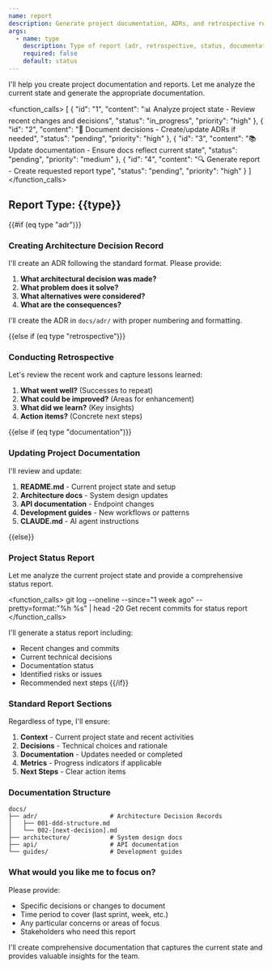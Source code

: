 ```yaml
---
name: report
description: Generate project documentation, ADRs, and retrospective reports
args:
  - name: type
    description: Type of report (adr, retrospective, status, documentation)
    required: false
    default: status
---
```


I'll help you create project documentation and reports. Let me analyze the current state and generate the appropriate documentation.

<function_calls>
<invoke name="TodoWrite">
<parameter name="todos">[
  {
    "id": "1",
    "content": "📊 Analyze project state - Review recent changes and decisions",
    "status": "in_progress",
    "priority": "high"
  },
  {
    "id": "2",
    "content": "📝 Document decisions - Create/update ADRs if needed",
    "status": "pending",
    "priority": "high"
  },
  {
    "id": "3",
    "content": "📚 Update documentation - Ensure docs reflect current state",
    "status": "pending",
    "priority": "medium"
  },
  {
    "id": "4",
    "content": "🔍 Generate report - Create requested report type",
    "status": "pending",
    "priority": "high"
  }
]</parameter>
</invoke>
</function_calls>

## Report Type: {{type}}

{{#if (eq type "adr")}}
### Creating Architecture Decision Record

I'll create an ADR following the standard format. Please provide:

1. **What architectural decision was made?**
2. **What problem does it solve?**
3. **What alternatives were considered?**
4. **What are the consequences?**

I'll create the ADR in `docs/adr/` with proper numbering and formatting.

{{else if (eq type "retrospective")}}
### Conducting Retrospective

Let's review the recent work and capture lessons learned:

1. **What went well?** (Successes to repeat)
2. **What could be improved?** (Areas for enhancement)
3. **What did we learn?** (Key insights)
4. **Action items?** (Concrete next steps)

{{else if (eq type "documentation")}}
### Updating Project Documentation

I'll review and update:

1. **README.md** - Current project state and setup
2. **Architecture docs** - System design updates
3. **API documentation** - Endpoint changes
4. **Development guides** - New workflows or patterns
5. **CLAUDE.md** - AI agent instructions

{{else}}
### Project Status Report

Let me analyze the current project state and provide a comprehensive status report.

<function_calls>
<invoke name="Bash">
<parameter name="command">git log --oneline --since="1 week ago" --pretty=format:"%h %s" | head -20</parameter>
<parameter name="description">Get recent commits for status report</parameter>
</invoke>
</function_calls>

I'll generate a status report including:
- Recent changes and commits
- Current technical decisions
- Documentation status
- Identified risks or issues
- Recommended next steps
{{/if}}

### Standard Report Sections

Regardless of type, I'll ensure:

1. **Context** - Current project state and recent activities
2. **Decisions** - Technical choices and rationale
3. **Documentation** - Updates needed or completed
4. **Metrics** - Progress indicators if applicable
5. **Next Steps** - Clear action items

### Documentation Structure

```
docs/
├── adr/                    # Architecture Decision Records
│   ├── 001-ddd-structure.md
│   └── 002-[next-decision].md
├── architecture/           # System design docs
├── api/                    # API documentation
└── guides/                 # Development guides
```

### What would you like me to focus on?

Please provide:
- Specific decisions or changes to document
- Time period to cover (last sprint, week, etc.)
- Any particular concerns or areas of focus
- Stakeholders who need this report

I'll create comprehensive documentation that captures the current state and provides valuable insights for the team.